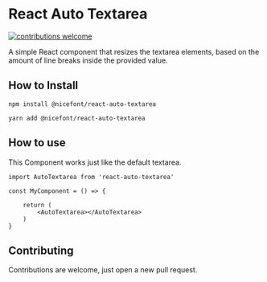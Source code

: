 # React Auto Textarea

<a href="https://github.com/niceFont/react-auto-textarea/issues">
    <img alt="contributions welcome" src="https://img.shields.io/badge/contributions-welcome-brightgreen.svg?style=flat">
</a>

A simple React component that resizes the textarea elements, based on the amount of line breaks inside the provided value.

## How to Install
```
npm install @nicefont/react-auto-textarea

yarn add @nicefont/react-auto-textarea
```
## How to use
This Component works just like the default textarea.
```JSX
import AutoTextarea from 'react-auto-textarea'

const MyComponent = () => {

    return (
        <AutoTextarea></AutoTextarea>
    )
}
```

## Contributing
Contributions are welcome, just open a new pull request.